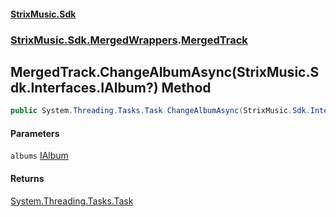 #### [StrixMusic.Sdk](./index.md 'index')
### [StrixMusic.Sdk.MergedWrappers](./StrixMusic-Sdk-MergedWrappers.md 'StrixMusic.Sdk.MergedWrappers').[MergedTrack](./StrixMusic-Sdk-MergedWrappers-MergedTrack.md 'StrixMusic.Sdk.MergedWrappers.MergedTrack')
## MergedTrack.ChangeAlbumAsync(StrixMusic.Sdk.Interfaces.IAlbum?) Method
```csharp
public System.Threading.Tasks.Task ChangeAlbumAsync(StrixMusic.Sdk.Interfaces.IAlbum? albums);
```
#### Parameters
<a name='StrixMusic-Sdk-MergedWrappers-MergedTrack-ChangeAlbumAsync(StrixMusic-Sdk-Interfaces-IAlbum-)-albums'></a>
`albums` [IAlbum](./StrixMusic-Sdk-Interfaces-IAlbum.md 'StrixMusic.Sdk.Interfaces.IAlbum')  
  
#### Returns
[System.Threading.Tasks.Task](https://docs.microsoft.com/en-us/dotnet/api/System.Threading.Tasks.Task 'System.Threading.Tasks.Task')  
